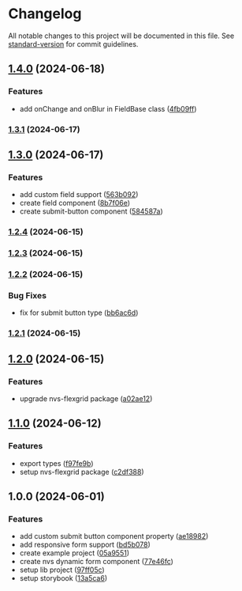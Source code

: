 # Changelog

All notable changes to this project will be documented in this file. See [standard-version](https://github.com/conventional-changelog/standard-version) for commit guidelines.

## [1.4.0](https://github.com/@nvs-dynamic-form/react-core/compare/v1.3.1...v1.4.0) (2024-06-18)


### Features

* add onChange and onBlur in FieldBase class ([4fb09ff](https://github.com/@nvs-dynamic-form/react-core/commit/4fb09ffbfe8dae2e5a659ce416a770f05d73917c))

### [1.3.1](https://github.com/@nvs-dynamic-form/react-core/compare/v1.3.0...v1.3.1) (2024-06-17)

## [1.3.0](https://github.com/@nvs-dynamic-form/react-core/compare/v1.2.4...v1.3.0) (2024-06-17)


### Features

* add custom field support ([563b092](https://github.com/@nvs-dynamic-form/react-core/commit/563b0923ed3565bd938b01ee1660da2152d9542f))
* create field component ([8b7f06e](https://github.com/@nvs-dynamic-form/react-core/commit/8b7f06e5c9158046400250eca0ed11a1566c428c))
* create submit-button component ([584587a](https://github.com/@nvs-dynamic-form/react-core/commit/584587ad90037db63ee6f677191003a438fa4663))

### [1.2.4](https://github.com/@nvs-dynamic-form/react-core/compare/v1.2.3...v1.2.4) (2024-06-15)

### [1.2.3](https://github.com/@nvs-dynamic-form/react-core/compare/v1.2.2...v1.2.3) (2024-06-15)

### [1.2.2](https://github.com/@nvs-dynamic-form/react-core/compare/v1.2.1...v1.2.2) (2024-06-15)


### Bug Fixes

* fix for submit button type ([bb6ac6d](https://github.com/@nvs-dynamic-form/react-core/commit/bb6ac6db5ac310648695c43a642702744b99d42b))

### [1.2.1](https://github.com/@nvs-dynamic-form/react-core/compare/v1.2.0...v1.2.1) (2024-06-15)

## [1.2.0](https://github.com/@nvs-dynamic-form/react-core/compare/v1.1.0...v1.2.0) (2024-06-15)


### Features

* upgrade nvs-flexgrid package ([a02ae12](https://github.com/@nvs-dynamic-form/react-core/commit/a02ae126438e393e2fabbdda13f5beea0ef6471d))

## [1.1.0](https://github.com/@nvs-dynamic-form/react-core/compare/v1.0.0...v1.1.0) (2024-06-12)


### Features

* export types ([f97fe9b](https://github.com/@nvs-dynamic-form/react-core/commit/f97fe9be73f495b382fb177d4348bb1debc8fb80))
* setup nvs-flexgrid package ([c2df388](https://github.com/@nvs-dynamic-form/react-core/commit/c2df388f9ad2395c480a1f7ffc87726a9cf2aca2))

## 1.0.0 (2024-06-01)


### Features

* add custom submit button component property ([ae18982](https://github.com/@nvs-dynamic-form/react-core/commit/ae18982bd1acbfd68f445c9fcb1dcfbc2c52b07c))
* add responsive form support ([bd5b078](https://github.com/@nvs-dynamic-form/react-core/commit/bd5b078742170380828b5ff096f39bad809690c5))
* create example project ([05a9551](https://github.com/@nvs-dynamic-form/react-core/commit/05a95518eb72d2df3f62dbc2e247a6c8108421bb))
* create nvs dynamic form component ([77e46fc](https://github.com/@nvs-dynamic-form/react-core/commit/77e46fcb83f258d9c8c7ee81c535589abe7fa2e2))
* setup lib project ([97ff05c](https://github.com/@nvs-dynamic-form/react-core/commit/97ff05ce92a28df9a60d94d73c1da1be63cd2a50))
* setup storybook ([13a5ca6](https://github.com/@nvs-dynamic-form/react-core/commit/13a5ca682e30d9d77ff5cc1cea43e75ccc9c3327))
